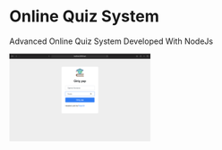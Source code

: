 # Online Quiz System
Advanced Online Quiz System Developed With NodeJs

<img src="https://github.com/BurhanCabiroglu/Online-Quiz-System/blob/main/images/login.png" alt="login" width=50%>

